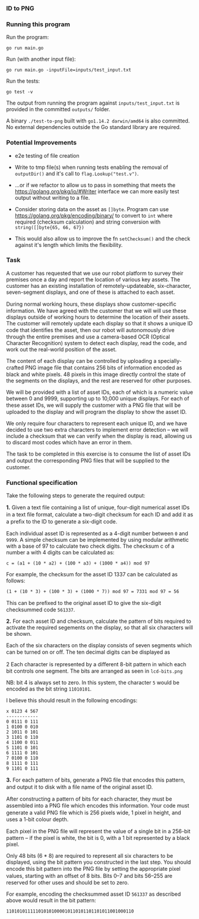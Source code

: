### ID to PNG

### Running this program

Run the program:
```
go run main.go
```

Run (with another input file):
```
go run main.go -inputFile=inputs/test_input.txt
```

Run the tests:
```
go test -v
```

The output from running the program against `inputs/test_input.txt` is provided in the committed `outputs/` folder.

A binary `./test-to-png` built with `go1.14.2 darwin/amd64` is also committed. No external dependencies outside the Go standard library are required.

### Potential Improvements

- e2e testing of file creation

- Write to tmp file(s) when running tests enabling the removal of `outputDir()` and it's call to `flag.Lookup("test.v")`.

- ...or if we refactor to allow us to pass in something that meets the https://golang.org/pkg/io/#Writer interface we can more easily test output without writing to a file.

- Consider storing data on the asset as `[]byte`. Program can use https://golang.org/pkg/encoding/binary/ to convert to `int` where required (checksum calculation) and string conversion with `string([]byte{65, 66, 67})`

- This would also allow us to improve the fn `setChecksum()` and the check against it's length which limits the flexibility.

 
### Task

A customer has requested that we use our robot platform to survey their premises once a day and report the location of various key assets. The customer has an existing installation of remotely-updateable, six-character, seven-segment displays, and one of these is attached to each asset.

During normal working hours, these displays show customer-speciﬁc information. We have agreed with the customer that we will will use these displays outside of working hours to determine the location of their assets. The customer will remotely update each display so that it shows a unique ID code that identiﬁes the asset, then our robot will autonomously drive through the entire premises and use a camera-based OCR (Optical Character Recognition) system to detect each display, read the code, and work out the real-world position of the asset.

The content of each display can be controlled by uploading a specially-crafted PNG image ﬁle that contains 256 bits of information encoded as black and white pixels. 48 pixels in this image directly control the state of the segments on the displays, and the rest are reserved for other purposes.

We will be provided with a list of asset IDs, each of which is a numeric value between 0 and 9999, supporting up to 10,000 unique displays. For each of these asset IDs, we will supply the customer with a PNG ﬁle that will be uploaded to the display and will program the display to show the asset ID.

We only require four characters to represent each unique ID, and we have decided to use two extra characters to implement error detection – we will include a checksum that we can verify when the display is read, allowing us to discard most codes which have an error in them.

The task to be completed in this exercise is to consume the list of asset IDs and output the corresponding PNG ﬁles that will be supplied to the customer.

### Functional specification

Take the following steps to generate the required output:

**1.** Given a text ﬁle containing a list of unique, four-digit numerical asset IDs in a text ﬁle format, calculate a two-digit checksum for each ID and add it as a preﬁx to the ID to generate a six-digit code.

Each individual asset ID is represented as a 4-digit number between `0` and `9999`. A simple checksum can be implemented by using modular arithmetic with a base of 97 to calculate two check digits. The checksum c of a number a with 4 digits can be calculated as:

```
c = (a1 + (10 * a2) + (100 * a3) + (1000 * a4)) mod 97
```

For example, the checksum for the asset ID 1337 can be calculated as follows:
```
(1 + (10 * 3) + (100 * 3) + (1000 * 7)) mod 97 = 7331 mod 97 = 56
```

This can be preﬁxed to the original asset ID to give the six-digit checksummed code `561337`.

**2.**  For each asset ID and checksum, calculate the pattern of bits required to activate the required segements on the display, so that all six characters will be shown.

Each of the six characters on the display consists of seven segments which can be turned on or oﬀ. The ten decimal digits can be displayed as 

2 Each character is represented by a diﬀerent 8-bit pattern in which each bit controls one segment. The bits are arranged as seen in `lcd-bits.png`

NB: bit 4 is always set to zero. In this system, the character `5` would be encoded as the bit string `11010101`.

I believe this should result in the following encodings:

```
x 0123 4 567
------------
0 0111 0 111
1 0100 0 010
2 1011 0 101
3 1101 0 110
4 1100 0 011
5 1101 0 101
6 1111 0 101
7 0100 0 110
8 1111 0 111
9 1101 0 111

```

**3.**  For each pattern of bits, generate a PNG ﬁle that encodes this pattern, and output it to disk with a ﬁle name of the original asset ID.

After constructing a pattern of bits for each character, they must be assembled into a PNG ﬁle which encodes this information. Your code must generate a valid PNG ﬁle which is 256 pixels wide, 1 pixel in height, and uses a 1-bit colour depth.

Each pixel in the PNG ﬁle will represent the value of a single bit in a 256-bit pattern – if the pixel is white, the bit is 0, with a 1 bit represented by a black pixel.

Only 48 bits (6 * 8) are required to represent all six characters to be displayed, using the bit pattern you constructed in the last step. You should encode this bit pattern into the PNG ﬁle by setting the appropriate pixel values, starting with an oﬀset of 8 bits. Bits 0–7 and bits 56–255 are reserved for other uses and should be set to zero.

For example, encoding the checksummed asset ID `561337` as described above would result in the bit pattern:

```
110101011111010101000010110101101101011001000110
```